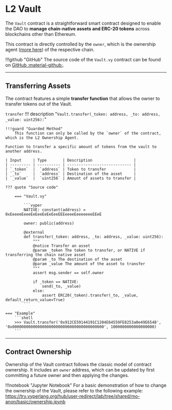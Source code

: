 <h1>L2 Vault</h1>


The `Vault` contract is a straightforward smart contract designed to enable the DAO to **manage chain-native assets and ERC-20 tokens** across blockchains other than Ethereum.

This contract is directly controlled by the `owner`, which is the ownership agent ([more here](./agents.md)) of the respective chain.

!!!github "GitHub"
    The source code of the `Vault.vy` contract can be found on [GitHub :material-github:](https://github.com/curvefi/curve-xgov/blob/master/contracts/Vault.vy).


---


## **Transferring Assets**

The contract features a simple **transfer function** that allows the owner to transfer tokens out of the Vault.


`transfer`
!!! description "`Vault.transfer(_token: address, _to: address, _value: uint256):`"

    !!!guard "Guarded Method"
        This function can only be called by the `owner` of the contract, which is the L2 Ownership Agent.

    Function to transfer a specific amount of tokens from the vault to another address. 

    | Input     | Type       | Description                  |
    | --------- | ---------- | ---------------------------- |
    | `_token`  |  `address` | Token to transfer            |
    | `_to`     |  `address` | Destination of the asset     |
    | `_value`  |  `uint256` | Amount of assets to transfer |

    ??? quote "Source code"

        === "Vault.vy"

            ```vyper
            NATIVE: constant(address) = 0xEeeeeEeeeEeEeeEeEeEeeEEEeeeeEeeeeeeeEEeE

            owner: public(address)

            @external
            def transfer(_token: address, _to: address, _value: uint256):
                """
                @notice Transfer an asset
                @param _token The token to transfer, or NATIVE if transferring the chain native asset
                @param _to The destination of the asset
                @param _value The amount of the asset to transfer
                """
                assert msg.sender == self.owner

                if _token == NATIVE:
                    send(_to, _value)
                else:
                    assert ERC20(_token).transfer(_to, _value, default_return_value=True)
            ```

    === "Example"
        ```shell
        >>> Vault.transfer('0x912CE59144191C1204E64559FE8253a0e49E6548', '0x0000000000000000000000000000000000000000', 1000000000000000000)
        ```


---


## **Contract Ownership**

Ownership of the Vault contract follows the classic model of contract ownership. It includes an `owner` address, which can be updated by first committing a future owner and then applying the changes.

!!!notebook "Jupyter Notebook"
    For a basic demonstration of how to change the ownership of the Vault, please refer to the following example: https://try.vyperlang.org/hub/user-redirect/lab/tree/shared/mo-anon/basic/ownership.ipynb
